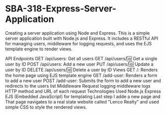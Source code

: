 # SBA-318-Express-Server-Application
Creating  a server application using  Node and Express.
This is a simple server application built with Node.js and Express. It includes a 
RESTful API for managing users, middleware for logging requests, 
and uses the EJS template engine to render views.

API Endpoints
GET /api/users: Get all users
GET /api/users/:id: Get a single user by ID
POST /api/users: Add a new user
PUT /api/users/:id: Update a user by ID
DELETE /api/users/:id: Delete a user by ID
Views
GET /: Renders the home page using EJS template engine
GET /add-user: Renders a form to add a new user
POST /add-user: Submits the form to add a new user and redirects to the users list
Middleware
Request logging middleware logs HTTP method and URL of each request
Technologies Used
Node.js
Express
EJS (Embedded JavaScript) for templating
Last step 
I adde a new page and That page navigates to a  real state website called  "Lenco Realty" and used simple CSS to style the rendered views.
  